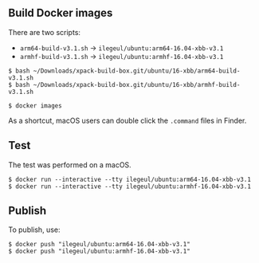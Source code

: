 
## Build Docker images

There are two scripts:

- `arm64-build-v3.1.sh` -> `ilegeul/ubuntu:arm64-16.04-xbb-v3.1`
- `armhf-build-v3.1.sh` -> `ilegeul/ubuntu:armhf-16.04-xbb-v3.1`

```console
$ bash ~/Downloads/xpack-build-box.git/ubuntu/16-xbb/arm64-build-v3.1.sh
$ bash ~/Downloads/xpack-build-box.git/ubuntu/16-xbb/armhf-build-v3.1.sh

$ docker images
```

As a shortcut, macOS users can double click the `.command` files in Finder.

## Test

The test was performed on a macOS.

```console
$ docker run --interactive --tty ilegeul/ubuntu:arm64-16.04-xbb-v3.1
$ docker run --interactive --tty ilegeul/ubuntu:armhf-16.04-xbb-v3.1
```

## Publish

To publish, use:

```console
$ docker push "ilegeul/ubuntu:arm64-16.04-xbb-v3.1"
$ docker push "ilegeul/ubuntu:armhf-16.04-xbb-v3.1"
```
